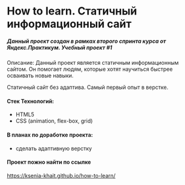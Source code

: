 # How to learn. Статичный информационный сайт 

##### Данный проект создан в рамках второго спринта курса от Яндекс.Практикум. Учебный проект #1

Описание: Данный проект является статичным информационным сайтом. Он помогает людям, которые хотят научиться быстрее осваивать новые навыки. 

Статичный сайт без адаптива. Самый первый опыт в верстке.

#### Стек Технологий:
+ HTML5
+ CSS (animation, flex-box, grid) 

#### В планах по доработке проекта: 
+  сделать адаптивную верстку

#### Проект пожно найти по ссылке

https://ksenia-khait.github.io/how-to-learn/
